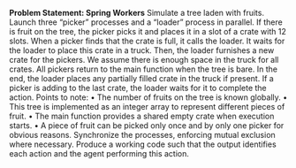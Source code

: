 **Problem Statement: Spring Workers**
Simulate a tree laden with fruits. Launch three “picker” processes and a “loader” process in parallel. If there is
fruit on the tree, the picker picks it and places it in a slot of a crate with 12 slots. When a picker finds that the
crate is full, it calls the loader. It waits for the loader to place this crate in a truck. Then, the loader furnishes a
new crate for the pickers. We assume there is enough space in the truck for all crates. All pickers return to the
main function when the tree is bare. In the end, the loader places any partially filled crate in the truck if present.
If a picker is adding to the last crate, the loader waits for it to complete the action.
Points to note:
• The number of fruits on the tree is known globally.
• This tree is implemented as an integer array to represent different pieces of fruit.
• The main function provides a shared empty crate when execution starts.
• A piece of fruit can be picked only once and by only one picker for obvious reasons.
Synchronize the processes, enforcing mutual exclusion where necessary. Produce a working code such that the
output identifies each action and the agent performing this action.
